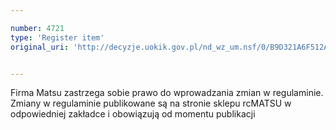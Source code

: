 ```yaml
---

number: 4721
type: 'Register item'
original_uri: 'http://decyzje.uokik.gov.pl/nd_wz_um.nsf/0/B9D321A6F512ADABC1257B740036D473?OpenDocument'


---
```


Firma Matsu zastrzega sobie prawo do wprowadzania zmian w regulaminie. Zmiany w regulaminie publikowane są na stronie sklepu rcMATSU w odpowiedniej zakładce i obowiązują od momentu publikacji
